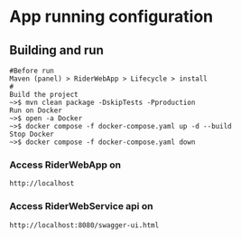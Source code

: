 # App running configuration

## Building and run
    #Before run 
    Maven (panel) > RiderWebApp > Lifecycle > install
    #
    Build the project
    ~>$ mvn clean package -DskipTests -Pproduction
    Run on Docker
    ~>$ open -a Docker
    ~>$ docker compose -f docker-compose.yaml up -d --build
    Stop Docker
    ~>$ docker compose -f docker-compose.yaml down
    
### Access RiderWebApp on 
    http://localhost
### Access RiderWebService api on 
    http://localhost:8080/swagger-ui.html



